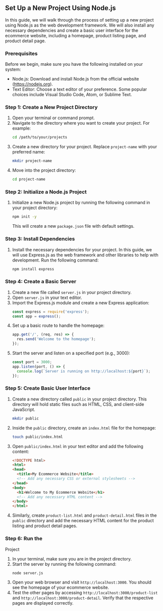

## Set Up a New Project Using Node.js

In this guide, we will walk through the process of setting up a new project using Node.js as the web development framework. We will also install any necessary dependencies and create a basic user interface for the ecommerce website, including a homepage, product listing page, and product detail page.

### Prerequisites

Before we begin, make sure you have the following installed on your system:

- Node.js: Download and install Node.js from the official website (https://nodejs.org).
- Text Editor: Choose a text editor of your preference. Some popular choices include Visual Studio Code, Atom, or Sublime Text.

### Step 1: Create a New Project Directory

1. Open your terminal or command prompt.
2. Navigate to the directory where you want to create your project. For example:
   ```bash
   cd /path/to/your/projects
   ```
3. Create a new directory for your project. Replace `project-name` with your preferred name:
   ```bash
   mkdir project-name
   ```
4. Move into the project directory:
   ```bash
   cd project-name
   ```

### Step 2: Initialize a Node.js Project

1. Initialize a new Node.js project by running the following command in your project directory:
   ```bash
   npm init -y
   ```
   This will create a new `package.json` file with default settings.

### Step 3: Install Dependencies

1. Install the necessary dependencies for your project. In this guide, we will use Express.js as the web framework and other libraries to help with development. Run the following command:
   ```bash
   npm install express
   ```

### Step 4: Create a Basic Server

1. Create a new file called `server.js` in your project directory.
2. Open `server.js` in your text editor.
3. Import the Express.js module and create a new Express application:
   ```javascript
   const express = require('express');
   const app = express();
   ```
4. Set up a basic route to handle the homepage:
   ```javascript
   app.get('/', (req, res) => {
     res.send('Welcome to the homepage');
   });
   ```
5. Start the server and listen on a specified port (e.g., 3000):
   ```javascript
   const port = 3000;
   app.listen(port, () => {
     console.log(`Server is running on http://localhost:${port}`);
   });
   ```

### Step 5: Create Basic User Interface

1. Create a new directory called `public` in your project directory. This directory will hold static files such as HTML, CSS, and client-side JavaScript.
   ```bash
   mkdir public
   ```
2. Inside the `public` directory, create an `index.html` file for the homepage:
   ```bash
   touch public/index.html
   ```
3. Open `public/index.html` in your text editor and add the following content:
   ```html
   <!DOCTYPE html>
   <html>
   <head>
     <title>My Ecommerce Website</title>
     <!-- Add any necessary CSS or external stylesheets -->
   </head>
   <body>
     <h1>Welcome to My Ecommerce Website</h1>
     <!-- Add any necessary HTML content -->
   </body>
   </html>
   ```
4. Similarly, create `product-list.html` and `product-detail.html` files in the `public` directory and add the necessary HTML content for the product listing and product detail pages.

### Step 6: Run the

 Project

1. In your terminal, make sure you are in the project directory.
2. Start the server by running the following command:
   ```bash
   node server.js
   ```
3. Open your web browser and visit `http://localhost:3000`. You should see the homepage of your ecommerce website.
4. Test the other pages by accessing `http://localhost:3000/product-list` and `http://localhost:3000/product-detail`. Verify that the respective pages are displayed correctly.

